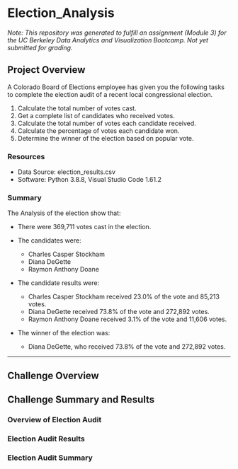 # Election_Analysis

*Note: This repository was generated to fulfill an assignment (Module 3) for the UC Berkeley Data Analytics and Visualization Bootcamp. Not yet submitted for grading.*

## Project Overview
A Colorado Board of Elections employee has given you the following tasks to complete the election audit of a recent local congressional election.

1. Calculate the total number of votes cast.
2. Get a complete list of candidates who received votes.
3. Calculate the total number of votes each candidate received.
4. Calculate the percentage of votes each candidate won.
5. Determine the winner of the election based on popular vote.


### Resources

* Data Source: election_results.csv
* Software: Python 3.8.8, Visual Studio Code 1.61.2


### Summary

The Analysis of the election show that:

* There were 369,711 votes cast in the election.
* The candidates were:
  - Charles Casper Stockham
  - Diana DeGette
  - Raymon Anthony Doane

* The candidate results were:
  - Charles Casper Stockham received 23.0% of the vote and 85,213 votes.
  - Diana DeGette received 73.8% of the vote and 272,892 votes.
  - Raymon Anthony Doane received 3.1% of the vote and 11,606 votes.

* The winner of the election was:
  - Diana DeGette, who received 73.8% of the vote and 272,892 votes.


---

## Challenge Overview



## Challenge Summary and Results

### Overview of Election Audit

### Election Audit Results


### Election Audit Summary


